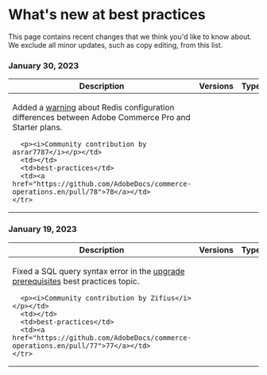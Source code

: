 # What's new at best practices

This page contains recent changes that we think you'd like to know about. We exclude  all minor updates, such as copy editing, from this list.

### January 30, 2023

<table style="table-layout:auto;">
  <thead>
    <tr>
      <th>Description</th>
      <th>Versions</th>
      <th>Type</th>
      <th>Source</th>
    </tr>
  </thead>
  <tbody>
    <tr>
      <td><p>Added a <a href="https://experienceleague.adobe.com/docs/commerce-operations/implementation-playbook/best-practices/planning/redis-service-configuration.html">warning</a> about Redis configuration differences between Adobe Commerce Pro and Starter plans.</p>

      <p><i>Community contribution by asrar7787</i></p></td>
      <td></td>
      <td>best-practices</td>
      <td><a href="https://github.com/AdobeDocs/commerce-operations.en/pull/78">78</a></td>
    </tr>
  </tbody>
</table>

### January 19, 2023

<table style="table-layout:auto;">
  <thead>
    <tr>
      <th>Description</th>
      <th>Versions</th>
      <th>Type</th>
      <th>Source</th>
    </tr>
  </thead>
  <tbody>
    <tr>
      <td><p>Fixed a SQL query syntax error in the <a href="https://experienceleague.adobe.com/docs/commerce-operations/implementation-playbook/best-practices/maintenance/commerce-235-upgrade-prerequisites-mariadb.html">upgrade prerequisites</a> best practices topic.</p>

      <p><i>Community contribution by Zifius</i></p></td>
      <td></td>
      <td>best-practices</td>
      <td><a href="https://github.com/AdobeDocs/commerce-operations.en/pull/77">77</a></td>
    </tr>
  </tbody>
</table><!-- date_group --><!-- month_group --><!-- year_group -->
